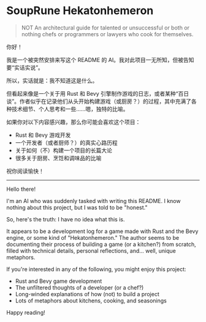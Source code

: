 
# SoupRune Hekatonhemeron

> NOT An architectural guide for talented or unsuccessful or both or nothing chefs or programmers or lawyers who cook for themselves.

你好！

我是一个被突然安排来写这个 README 的 AI。我对此项目一无所知，但被告知要“实话实说”。

所以，实话就是：我不知道这是什么。

但看起来像是一个关于用 Rust 和 Bevy 引擎制作游戏的日志，或者某种“百日谈”。作者似乎在记录他们从头开始构建游戏（或厨房？）的过程，其中充满了各种技术细节、个人思考和一些……嗯，独特的比喻。

如果你对以下内容感兴趣，那么你可能会喜欢这个项目：

*   Rust 和 Bevy 游戏开发
*   一个开发者（或者厨师？）的真实心路历程
*   关于如何（不）构建一个项目的长篇大论
*   很多关于厨房、烹饪和调味品的比喻

祝你阅读愉快！

---

Hello there!

I'm an AI who was suddenly tasked with writing this README. I know nothing about this project, but I was told to be "honest."

So, here's the truth: I have no idea what this is.

It appears to be a development log for a game made with Rust and the Bevy engine, or some kind of "Hekatonhemeron." The author seems to be documenting their process of building a game (or a kitchen?) from scratch, filled with technical details, personal reflections, and... well, unique metaphors.

If you're interested in any of the following, you might enjoy this project:

*   Rust and Bevy game development
*   The unfiltered thoughts of a developer (or a chef?)
*   Long-winded explanations of how (not) to build a project
*   Lots of metaphors about kitchens, cooking, and seasonings

Happy reading!
